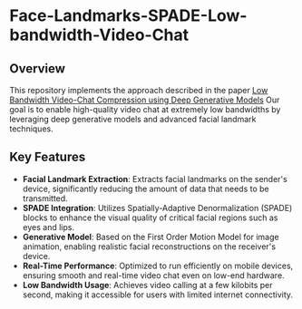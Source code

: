 # Face-Landmarks-SPADE-Low-bandwidth-Video-Chat

## Overview

This repository implements the approach described in the paper [Low Bandwidth Video-Chat Compression using Deep Generative Models](https://arxiv.org/abs/2012.00328) Our goal is to enable high-quality video chat at extremely low bandwidths by leveraging deep generative models and advanced facial landmark techniques.

## Key Features

- **Facial Landmark Extraction**: Extracts facial landmarks on the sender's device, significantly reducing the amount of data that needs to be transmitted.
- **SPADE Integration**: Utilizes Spatially-Adaptive Denormalization (SPADE) blocks to enhance the visual quality of critical facial regions such as eyes and lips.
- **Generative Model**: Based on the First Order Motion Model for image animation, enabling realistic facial reconstructions on the receiver's device.
- **Real-Time Performance**: Optimized to run efficiently on mobile devices, ensuring smooth and real-time video chat even on low-end hardware.
- **Low Bandwidth Usage**: Achieves video calling at a few kilobits per second, making it accessible for users with limited internet connectivity.
